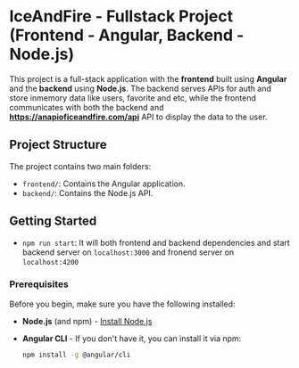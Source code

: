 # IceAndFire - Fullstack Project (Frontend - Angular, Backend - Node.js)

This project is a full-stack application with the **frontend** built using **Angular** and the **backend** using **Node.js**. The backend serves APIs for auth and store inmemory data like users, favorite and etc, while the frontend communicates with both the backend and **https://anapioficeandfire.com/api** API to display the data to the user.

## Project Structure

The project contains two main folders:

- `frontend/`: Contains the Angular application.
- `backend/`: Contains the Node.js API.

## Getting Started

- `npm run start`: It will both frontend and backend dependencies and start backend server on `localhost:3000` and fronend server on `localhost:4200`

### Prerequisites

Before you begin, make sure you have the following installed:

- **Node.js** (and npm) - [Install Node.js](https://nodejs.org/)
- **Angular CLI** - If you don't have it, you can install it via npm:

  ```bash
  npm install -g @angular/cli
  ```

